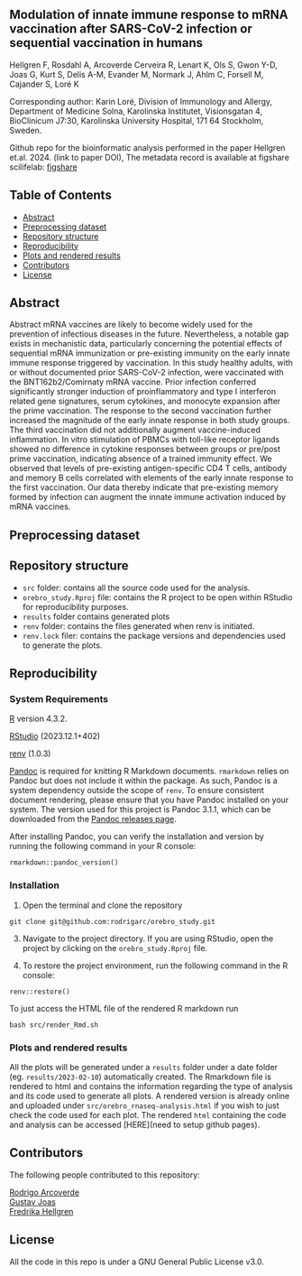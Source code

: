 ## Modulation of innate immune response to mRNA vaccination after SARS-CoV-2 infection or sequential vaccination in humans
Hellgren F, Rosdahl A, Arcoverde Cerveira R, Lenart K, Ols S, Gwon Y-D, Joas G, Kurt S, Delis A-M, Evander M, Normark J, Ahlm C, Forsell M, Cajander S, Loré K

Corresponding author: Karin Loré, Division of Immunology and Allergy, Department of Medicine Solna, Karolinska Institutet, Visionsgatan 4, BioClinicum J7:30, Karolinska University Hospital, 171 64 Stockholm, Sweden.

Github repo for the bioinformatic analysis performed in the paper Hellgren et.al. 2024. (link to paper DOI), 
The metadata record is available at figshare scilifelab: [figshare](https://doi.org/10.17044/scilifelab.24941913)

## Table of Contents
* [Abstract](#abstract)
* [Preprocessing dataset](#preprocessing-dataset)
* [Repository structure](#repository-structure)
* [Reproducibility](#reproducibility)
* [Plots and rendered results](#plots-and-rendered-results)
* [Contributors](contributers)
* [License](#license)

## Abstract

Abstract mRNA vaccines are likely to become widely used for the prevention of infectious diseases in the future. Nevertheless, a notable gap exists in mechanistic data, particularly concerning the potential effects of sequential mRNA immunization or pre-existing immunity on the early innate immune response triggered by vaccination. In this study healthy adults, with or without documented prior SARS-CoV-2 infection, were vaccinated with the BNT162b2/Comirnaty mRNA vaccine. Prior infection conferred significantly stronger induction of proinflammatory and type I interferon related gene signatures, serum cytokines, and monocyte expansion after the prime vaccination. The response to the second vaccination further increased the magnitude of the early innate response in both study groups. The third vaccination did not additionally augment vaccine-induced inflammation. In vitro stimulation of PBMCs with toll-like receptor ligands showed no difference in cytokine responses between groups or pre/post prime vaccination, indicating absence of a trained immunity effect. We observed that levels of pre-existing antigen-specific CD4 T cells, antibody and memory B cells correlated with elements of the early innate response to the first vaccination. Our data thereby indicate that pre-existing memory formed by infection can augment the innate immune activation induced by mRNA vaccines.

## Preprocessing dataset

## Repository structure
 - `src` folder: contains all the source code used for the analysis.
 - `orebro_study.Rproj` file: contains the R project to be open within RStudio for reproducibility purposes.
 - `results` folder contains generated plots
 - `renv` folder: contains the files generated when renv is initiated. 
 - `renv.lock` filer: contains the package versions and dependencies used to generate the plots.

## Reproducibility

### System Requirements

[R](https://www.r-project.org/) version 4.3.2.

[RStudio](https://posit.co/download/rstudio-desktop/) (2023.12.1+402)

[renv](https://rstudio.github.io/renv/index.html) (1.0.3)

[Pandoc](https://pandoc.org/) is required for knitting R Markdown documents. `rmarkdown` relies on Pandoc but does not include it within the package. As such, Pandoc is a system dependency outside the scope of `renv`. To ensure consistent document rendering, please ensure that you have Pandoc installed on your system. The version used for this project is Pandoc 3.1.1, which can be downloaded from the [Pandoc releases page](https://github.com/jgm/pandoc/releases/tag/3.1.1).

After installing Pandoc, you can verify the installation and version by running the following command in your R console:

`rmarkdown::pandoc_version()`

### Installation

1. Open the terminal and clone the repository
```
git clone git@github.com:rodrigarc/orebro_study.git
```

3. Navigate to the project directory. If you are using RStudio, open the project by clicking on the `orebro_study.Rproj` file.

4. To restore the project environment, run the following command in the R console:
```
renv::restore()
```

To just access the HTML file of the rendered R markdown run
```
bash src/render_Rmd.sh
```

### Plots and rendered results

All the plots will be generated under a `results` folder under a date folder (eg. `results/2023-02-10`) automatically created. The Rmarkdown file is rendered to html and contains the information regarding the type of analysis and its code used to generate all plots. A rendered version is already online and uploaded under `src/orebro_rnaseq-analysis.html` if you wish to just check the code used for each plot. The rendered `html` containing the code and analysis can be accessed [HERE](need to setup github pages).

##  Contributors
The following people contributed to this repository:

[Rodrigo Arcoverde](https://github.com/rodrigarc)<br />
[Gustav Joas](https://github.com/GustavDavid)<br />
[Fredrika Hellgren](https://github.com/fredrihel)

## License

All the code in this repo is under a GNU General Public License v3.0.
